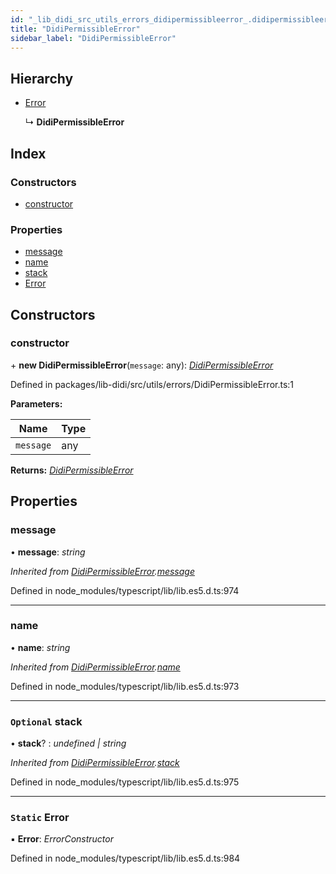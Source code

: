 ```yaml
---
id: "_lib_didi_src_utils_errors_didipermissibleerror_.didipermissibleerror"
title: "DidiPermissibleError"
sidebar_label: "DidiPermissibleError"
---
```


## Hierarchy

* [Error](_lib_didi_src_utils_errors_didipermissibleerror_.didipermissibleerror.md#static-error)

  ↳ **DidiPermissibleError**

## Index

### Constructors

* [constructor](_lib_didi_src_utils_errors_didipermissibleerror_.didipermissibleerror.md#constructor)

### Properties

* [message](_lib_didi_src_utils_errors_didipermissibleerror_.didipermissibleerror.md#message)
* [name](_lib_didi_src_utils_errors_didipermissibleerror_.didipermissibleerror.md#name)
* [stack](_lib_didi_src_utils_errors_didipermissibleerror_.didipermissibleerror.md#optional-stack)
* [Error](_lib_didi_src_utils_errors_didipermissibleerror_.didipermissibleerror.md#static-error)

## Constructors

### <a id="constructor" name="constructor"></a>  constructor

\+ **new DidiPermissibleError**(`message`: any): *[DidiPermissibleError](_lib_didi_src_utils_errors_didipermissibleerror_.didipermissibleerror.md)*

Defined in packages/lib-didi/src/utils/errors/DidiPermissibleError.ts:1

**Parameters:**

Name | Type |
------ | ------ |
`message` | any |

**Returns:** *[DidiPermissibleError](_lib_didi_src_utils_errors_didipermissibleerror_.didipermissibleerror.md)*

## Properties

### <a id="message" name="message"></a>  message

• **message**: *string*

*Inherited from [DidiPermissibleError](_lib_didi_src_utils_errors_didipermissibleerror_.didipermissibleerror.md).[message](_lib_didi_src_utils_errors_didipermissibleerror_.didipermissibleerror.md#message)*

Defined in node_modules/typescript/lib/lib.es5.d.ts:974

___

### <a id="name" name="name"></a>  name

• **name**: *string*

*Inherited from [DidiPermissibleError](_lib_didi_src_utils_errors_didipermissibleerror_.didipermissibleerror.md).[name](_lib_didi_src_utils_errors_didipermissibleerror_.didipermissibleerror.md#name)*

Defined in node_modules/typescript/lib/lib.es5.d.ts:973

___

### <a id="optional-stack" name="optional-stack"></a> `Optional` stack

• **stack**? : *undefined | string*

*Inherited from [DidiPermissibleError](_lib_didi_src_utils_errors_didipermissibleerror_.didipermissibleerror.md).[stack](_lib_didi_src_utils_errors_didipermissibleerror_.didipermissibleerror.md#optional-stack)*

Defined in node_modules/typescript/lib/lib.es5.d.ts:975

___

### <a id="static-error" name="static-error"></a> `Static` Error

▪ **Error**: *ErrorConstructor*

Defined in node_modules/typescript/lib/lib.es5.d.ts:984
